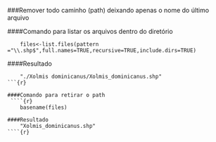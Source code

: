 ###Remover todo caminho (path) deixando apenas o nome do último arquivo

####Comando para listar os arquivos dentro do diretório
````{r}
    files<-list.files(pattern ="\\.shp$",full.names=TRUE,recursive=TRUE,include.dirs=TRUE)
````

####Resultado
````{r}
    "./Xolmis dominicanus/Xolmis_dominicanus.shp" 
```{r}

####Comando para retirar o path
 ````{r}   
    basename(files)

####Resultado
    "Xolmis_dominicanus.shp"
````{r}
